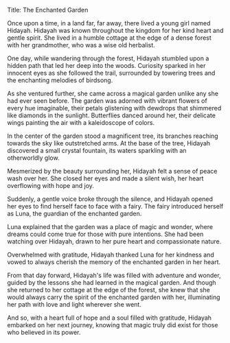 
Title: The Enchanted Garden

Once upon a time, in a land far, far away, there lived a young girl named Hidayah. Hidayah was known throughout the kingdom for her kind heart and gentle spirit. She lived in a humble cottage at the edge of a dense forest with her grandmother, who was a wise old herbalist.

One day, while wandering through the forest, Hidayah stumbled upon a hidden path that led her deep into the woods. Curiosity sparked in her innocent eyes as she followed the trail, surrounded by towering trees and the enchanting melodies of birdsong.

As she ventured further, she came across a magical garden unlike any she had ever seen before. The garden was adorned with vibrant flowers of every hue imaginable, their petals glistening with dewdrops that shimmered like diamonds in the sunlight. Butterflies danced around her, their delicate wings painting the air with a kaleidoscope of colors.

In the center of the garden stood a magnificent tree, its branches reaching towards the sky like outstretched arms. At the base of the tree, Hidayah discovered a small crystal fountain, its waters sparkling with an otherworldly glow.

Mesmerized by the beauty surrounding her, Hidayah felt a sense of peace wash over her. She closed her eyes and made a silent wish, her heart overflowing with hope and joy.

Suddenly, a gentle voice broke through the silence, and Hidayah opened her eyes to find herself face to face with a fairy. The fairy introduced herself as Luna, the guardian of the enchanted garden.

Luna explained that the garden was a place of magic and wonder, where dreams could come true for those with pure intentions. She had been watching over Hidayah, drawn to her pure heart and compassionate nature.

Overwhelmed with gratitude, Hidayah thanked Luna for her kindness and vowed to always cherish the memory of the enchanted garden in her heart.

From that day forward, Hidayah's life was filled with adventure and wonder, guided by the lessons she had learned in the magical garden. And though she returned to her cottage at the edge of the forest, she knew that she would always carry the spirit of the enchanted garden with her, illuminating her path with love and light wherever she went.

And so, with a heart full of hope and a soul filled with gratitude, Hidayah embarked on her next journey, knowing that magic truly did exist for those who believed in its power.
